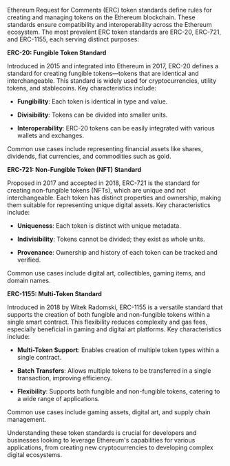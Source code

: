 Ethereum Request for Comments (ERC) token standards define rules for creating and managing tokens on the Ethereum blockchain. These standards ensure compatibility and interoperability across the Ethereum ecosystem. The most prevalent ERC token standards are ERC-20, ERC-721, and ERC-1155, each serving distinct purposes:

**ERC-20: Fungible Token Standard**

Introduced in 2015 and integrated into Ethereum in 2017, ERC-20 defines a standard for creating fungible tokens—tokens that are identical and interchangeable. This standard is widely used for cryptocurrencies, utility tokens, and stablecoins. Key characteristics include:

- **Fungibility**: Each token is identical in type and value.

- **Divisibility**: Tokens can be divided into smaller units.

- **Interoperability**: ERC-20 tokens can be easily integrated with various wallets and exchanges.

Common use cases include representing financial assets like shares, dividends, fiat currencies, and commodities such as gold. 

**ERC-721: Non-Fungible Token (NFT) Standard**

Proposed in 2017 and accepted in 2018, ERC-721 is the standard for creating non-fungible tokens (NFTs), which are unique and not interchangeable. Each token has distinct properties and ownership, making them suitable for representing unique digital assets. Key characteristics include:

- **Uniqueness**: Each token is distinct with unique metadata.

- **Indivisibility**: Tokens cannot be divided; they exist as whole units.

- **Provenance**: Ownership and history of each token can be tracked and verified.

Common use cases include digital art, collectibles, gaming items, and domain names. 

**ERC-1155: Multi-Token Standard**

Introduced in 2018 by Witek Radomski, ERC-1155 is a versatile standard that supports the creation of both fungible and non-fungible tokens within a single smart contract. This flexibility reduces complexity and gas fees, especially beneficial in gaming and digital art platforms. Key characteristics include:

- **Multi-Token Support**: Enables creation of multiple token types within a single contract.

- **Batch Transfers**: Allows multiple tokens to be transferred in a single transaction, improving efficiency.

- **Flexibility**: Supports both fungible and non-fungible tokens, catering to a wide range of applications.

Common use cases include gaming assets, digital art, and supply chain management. 

Understanding these token standards is crucial for developers and businesses looking to leverage Ethereum's capabilities for various applications, from creating new cryptocurrencies to developing complex digital ecosystems. 